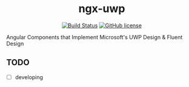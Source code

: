 <h1 align="center">
ngx-uwp
</h1>

<div align="center">

[![Build Status](https://travis-ci.org/tc9011/ngx-uwp.svg?branch=master)](https://travis-ci.org/tc9011/ngx-uwp)
[![GitHub license](https://img.shields.io/github/license/mashape/apistatus.svg?style=flat)](https://github.com/tc9011/ngx-uwp/blob/master/LICENSE)

</div>

Angular Components that Implement Microsoft's UWP Design & Fluent Design


## TODO

- [ ] developing

